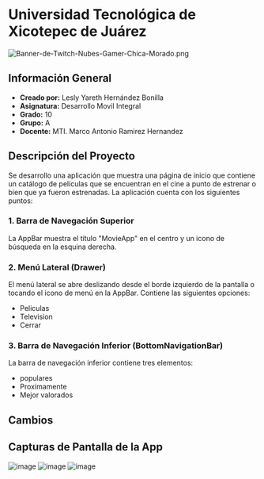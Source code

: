 # Universidad Tecnológica de Xicotepec de Juárez

![Banner-de-Twitch-Nubes-Gamer-Chica-Morado.png](https://i.postimg.cc/15q3LFXF/Banner-de-Twitch-Nubes-Gamer-Chica-Morado.png)

## Información General

- **Creado por:** Lesly Yareth Hernández Bonilla 
- **Asignatura:** Desarrollo Movil Integral
- **Grado:** 10
- **Grupo:** A
- **Docente:** MTI. Marco Antonio Ramirez Hernandez

## Descripción del Proyecto

Se desarrollo una aplicación que muestra una página de inicio que contiene un catálogo de películas que se encuentran en el cine a punto de estrenar o bien que ya fueron estrenadas.  La aplicación cuenta con los siguientes puntos:

### 1. Barra de Navegación Superior

La AppBar muestra el título "MovieApp" en el centro y un icono de búsqueda en la esquina derecha. 

### 2. Menú Lateral (Drawer)

El menú lateral se abre deslizando desde el borde izquierdo de la pantalla o tocando el icono de menú en la AppBar. Contiene las siguientes opciones:

- Peliculas
- Television
- Cerrar

### 3. Barra de Navegación Inferior (BottomNavigationBar)

La barra de navegación inferior contiene tres elementos:

- populares
- Proximamente
- Mejor valorados

 ## Cambios
 

  
## Capturas de Pantalla de la App
![image](https://github.com/Lesly-hub/DMI_Practica09_180247/assets/74167109/03204292-dbd9-45f5-a29e-8c4e73fc522a)
![image](https://github.com/Lesly-hub/DMI_Practica09_180247/assets/74167109/db09ac19-d77e-479e-a74c-748c23efd370)
![image](https://github.com/Lesly-hub/DMI_Practica09_180247/assets/74167109/6982b645-9788-40f6-ac74-bd54f44fdf33)





